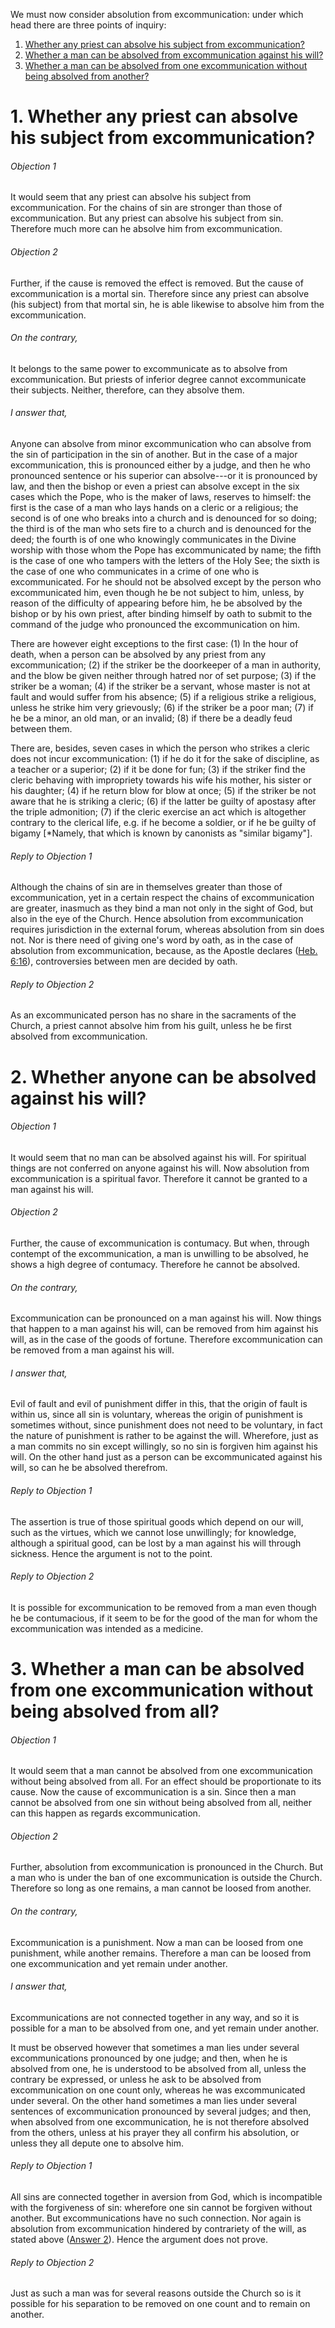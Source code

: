 We must now consider absolution from excommunication: under which head there are three points of inquiry:  

1. [ Whether any priest can absolve his subject from excommunication?](#1.%20Whether%20any%20priest%20can%20absolve%20his%20subject%20from%20excommunication?)
2. [ Whether a man can be absolved from excommunication against his will?](#2.%20Whether%20anyone%20can%20be%20absolved%20against%20his%20will?)
3. [ Whether a man can be absolved from one excommunication without being absolved from another?  ](#3.%20Whether%20a%20man%20can%20be%20absolved%20from%20one%20excommunication%20without%20being%20absolved%20from%20all?)



# 1. Whether any priest can absolve his subject from excommunication? 

###### Objection 1
It would seem that any priest can absolve his subject from excommunication. For the chains of sin are stronger than those of excommunication. But any priest can absolve his subject from sin. Therefore much more can he absolve him from excommunication.  

###### Objection 2
Further, if the cause is removed the effect is removed. But the cause of excommunication is a mortal sin. Therefore since any priest can absolve (his subject) from that mortal sin, he is able likewise to absolve him from the excommunication.  

###### On the contrary,
It belongs to the same power to excommunicate as to absolve from excommunication. But priests of inferior degree cannot excommunicate their subjects. Neither, therefore, can they absolve them.  

###### I answer that,
Anyone can absolve from minor excommunication who can absolve from the sin of participation in the sin of another. But in the case of a major excommunication, this is pronounced either by a judge, and then he who pronounced sentence or his superior can absolve---or it is pronounced by law, and then the bishop or even a priest can absolve except in the six cases which the Pope, who is the maker of laws, reserves to himself: the first is the case of a man who lays hands on a cleric or a religious; the second is of one who breaks into a church and is denounced for so doing; the third is of the man who sets fire to a church and is denounced for the deed; the fourth is of one who knowingly communicates in the Divine worship with those whom the Pope has excommunicated by name; the fifth is the case of one who tampers with the letters of the Holy See; the sixth is the case of one who communicates in a crime of one who is excommunicated. For he should not be absolved except by the person who excommunicated him, even though he be not subject to him, unless, by reason of the difficulty of appearing before him, he be absolved by the bishop or by his own priest, after binding himself by oath to submit to the command of the judge who pronounced the excommunication on him.  

There are however eight exceptions to the first case: (1) In the hour of death, when a person can be absolved by any priest from any excommunication; (2) if the striker be the doorkeeper of a man in authority, and the blow be given neither through hatred nor of set purpose; (3) if the striker be a woman; (4) if the striker be a servant, whose master is not at fault and would suffer from his absence; (5) if a religious strike a religious, unless he strike him very grievously; (6) if the striker be a poor man; (7) if he be a minor, an old man, or an invalid; (8) if there be a deadly feud between them.  

There are, besides, seven cases in which the person who strikes a cleric does not incur excommunication: (1) if he do it for the sake of discipline, as a teacher or a superior; (2) if it be done for fun; (3) if the striker find the cleric behaving with impropriety towards his wife his mother, his sister or his daughter; (4) if he return blow for blow at once; (5) if the striker be not aware that he is striking a cleric; (6) if the latter be guilty of apostasy after the triple admonition; (7) if the cleric exercise an act which is altogether contrary to the clerical life, e.g. if he become a soldier, or if he be guilty of bigamy \[\*Namely, that which is known by canonists as "similar bigamy"\].  

###### Reply to Objection 1
Although the chains of sin are in themselves greater than those of excommunication, yet in a certain respect the chains of excommunication are greater, inasmuch as they bind a man not only in the sight of God, but also in the eye of the Church. Hence absolution from excommunication requires jurisdiction in the external forum, whereas absolution from sin does not. Nor is there need of giving one's word by oath, as in the case of absolution from excommunication, because, as the Apostle declares ([Heb. 6:16](http://bible.gospelcom.net/bible?Heb++6:16)), controversies between men are decided by oath.  

###### Reply to Objection 2
As an excommunicated person has no share in the sacraments of the Church, a priest cannot absolve him from his guilt, unless he be first absolved from excommunication.  




# 2. Whether anyone can be absolved against his will? 

###### Objection 1
It would seem that no man can be absolved against his will. For spiritual things are not conferred on anyone against his will. Now absolution from excommunication is a spiritual favor. Therefore it cannot be granted to a man against his will.  

###### Objection 2
Further, the cause of excommunication is contumacy. But when, through contempt of the excommunication, a man is unwilling to be absolved, he shows a high degree of contumacy. Therefore he cannot be absolved.  

###### On the contrary,
Excommunication can be pronounced on a man against his will. Now things that happen to a man against his will, can be removed from him against his will, as in the case of the goods of fortune. Therefore excommunication can be removed from a man against his will.  

###### I answer that,
Evil of fault and evil of punishment differ in this, that the origin of fault is within us, since all sin is voluntary, whereas the origin of punishment is sometimes without, since punishment does not need to be voluntary, in fact the nature of punishment is rather to be against the will. Wherefore, just as a man commits no sin except willingly, so no sin is forgiven him against his will. On the other hand just as a person can be excommunicated against his will, so can he be absolved therefrom.  

###### Reply to Objection 1
The assertion is true of those spiritual goods which depend on our will, such as the virtues, which we cannot lose unwillingly; for knowledge, although a spiritual good, can be lost by a man against his will through sickness. Hence the argument is not to the point.

###### Reply to Objection 2
It is possible for excommunication to be removed from a man even though he be contumacious, if it seem to be for the good of the man for whom the excommunication was intended as a medicine.  




# 3. Whether a man can be absolved from one excommunication without being absolved from all? 

###### Objection 1
It would seem that a man cannot be absolved from one excommunication without being absolved from all. For an effect should be proportionate to its cause. Now the cause of excommunication is a sin. Since then a man cannot be absolved from one sin without being absolved from all, neither can this happen as regards excommunication.  

###### Objection 2
Further, absolution from excommunication is pronounced in the Church. But a man who is under the ban of one excommunication is outside the Church. Therefore so long as one remains, a man cannot be loosed from another.  

###### On the contrary,
Excommunication is a punishment. Now a man can be loosed from one punishment, while another remains. Therefore a man can be loosed from one excommunication and yet remain under another.  

###### I answer that,
Excommunications are not connected together in any way, and so it is possible for a man to be absolved from one, and yet remain under another.  

It must be observed however that sometimes a man lies under several excommunications pronounced by one judge; and then, when he is absolved from one, he is understood to be absolved from all, unless the contrary be expressed, or unless he ask to be absolved from excommunication on one count only, whereas he was excommunicated under several. On the other hand sometimes a man lies under several sentences of excommunication pronounced by several judges; and then, when absolved from one excommunication, he is not therefore absolved from the others, unless at his prayer they all confirm his absolution, or unless they all depute one to absolve him.  

###### Reply to Objection 1
All sins are connected together in aversion from God, which is incompatible with the forgiveness of sin: wherefore one sin cannot be forgiven without another. But excommunications have no such connection. Nor again is absolution from excommunication hindered by contrariety of the will, as stated above ([Answer 2](#2.%20Whether%20anyone%20can%20be%20absolved%20against%20his%20will?%20)). Hence the argument does not prove.  

###### Reply to Objection 2
Just as such a man was for several reasons outside the Church so is it possible for his separation to be removed on one count and to remain on another.